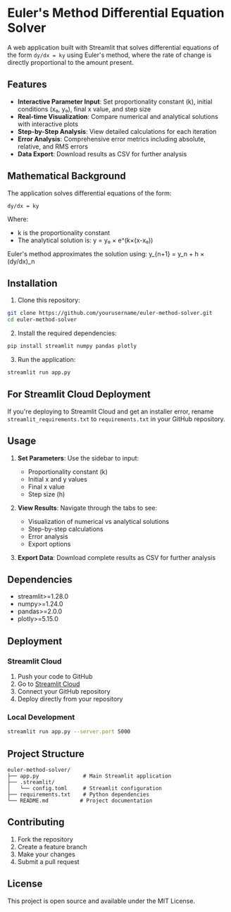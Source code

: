 # Euler's Method Differential Equation Solver

A web application built with Streamlit that solves differential equations of the form `dy/dx = ky` using Euler's method, where the rate of change is directly proportional to the amount present.

<!-- Add this badge AFTER you deploy to Streamlit Cloud -->
<!-- [![Streamlit App](https://static.streamlit.io/badges/streamlit_badge_black_white.svg)](https://your-app-url.streamlit.app) -->

## Features

- **Interactive Parameter Input**: Set proportionality constant (k), initial conditions (x₀, y₀), final x value, and step size
- **Real-time Visualization**: Compare numerical and analytical solutions with interactive plots
- **Step-by-Step Analysis**: View detailed calculations for each iteration
- **Error Analysis**: Comprehensive error metrics including absolute, relative, and RMS errors
- **Data Export**: Download results as CSV for further analysis

## Mathematical Background

The application solves differential equations of the form:
```
dy/dx = ky
```

Where:
- k is the proportionality constant
- The analytical solution is: y = y₀ × e^(k×(x-x₀))

Euler's method approximates the solution using: y_{n+1} = y_n + h × (dy/dx)_n

## Installation

1. Clone this repository:
```bash
git clone https://github.com/yourusername/euler-method-solver.git
cd euler-method-solver
```

2. Install the required dependencies:
```bash
pip install streamlit numpy pandas plotly
```

3. Run the application:
```bash
streamlit run app.py
```

## For Streamlit Cloud Deployment

If you're deploying to Streamlit Cloud and get an installer error, rename `streamlit_requirements.txt` to `requirements.txt` in your GitHub repository.

## Usage

1. **Set Parameters**: Use the sidebar to input:
   - Proportionality constant (k)
   - Initial x and y values
   - Final x value
   - Step size (h)

2. **View Results**: Navigate through the tabs to see:
   - Visualization of numerical vs analytical solutions
   - Step-by-step calculations
   - Error analysis
   - Export options

3. **Export Data**: Download complete results as CSV for further analysis

## Dependencies

- streamlit>=1.28.0
- numpy>=1.24.0
- pandas>=2.0.0
- plotly>=5.15.0

## Deployment

### Streamlit Cloud
1. Push your code to GitHub
2. Go to [Streamlit Cloud](https://streamlit.io/cloud)
3. Connect your GitHub repository
4. Deploy directly from your repository

### Local Development
```bash
streamlit run app.py --server.port 5000
```

## Project Structure

```
euler-method-solver/
├── app.py              # Main Streamlit application
├── .streamlit/
│   └── config.toml     # Streamlit configuration
├── requirements.txt    # Python dependencies
└── README.md          # Project documentation
```

## Contributing

1. Fork the repository
2. Create a feature branch
3. Make your changes
4. Submit a pull request

## License

This project is open source and available under the MIT License.